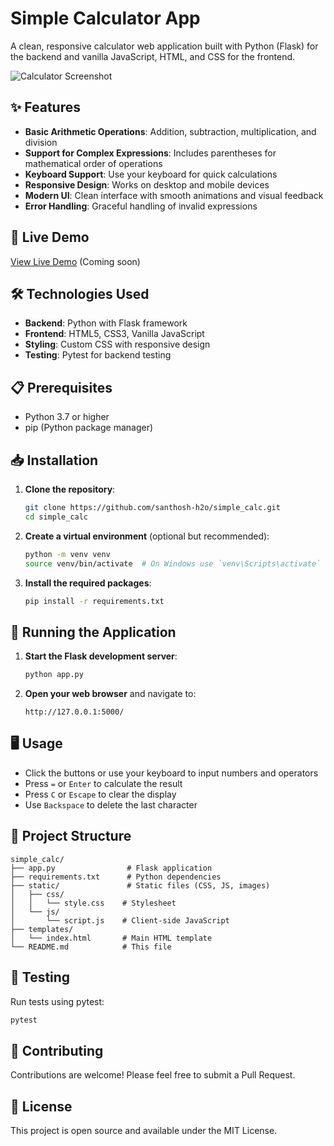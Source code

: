 # Simple Calculator App

A clean, responsive calculator web application built with Python (Flask) for the backend and vanilla JavaScript, HTML, and CSS for the frontend.

![Calculator Screenshot](https://via.placeholder.com/600x400?text=Simple+Calculator+App)

## ✨ Features

- **Basic Arithmetic Operations**: Addition, subtraction, multiplication, and division
- **Support for Complex Expressions**: Includes parentheses for mathematical order of operations
- **Keyboard Support**: Use your keyboard for quick calculations
- **Responsive Design**: Works on desktop and mobile devices
- **Modern UI**: Clean interface with smooth animations and visual feedback
- **Error Handling**: Graceful handling of invalid expressions

## 🚀 Live Demo

[View Live Demo](https://your-demo-url.com) (Coming soon)

## 🛠️ Technologies Used

- **Backend**: Python with Flask framework
- **Frontend**: HTML5, CSS3, Vanilla JavaScript
- **Styling**: Custom CSS with responsive design
- **Testing**: Pytest for backend testing

## 📋 Prerequisites

- Python 3.7 or higher
- pip (Python package manager)

## 📥 Installation

1. **Clone the repository**:
   ```bash
   git clone https://github.com/santhosh-h2o/simple_calc.git
   cd simple_calc
   ```

2. **Create a virtual environment** (optional but recommended):
   ```bash
   python -m venv venv
   source venv/bin/activate  # On Windows use `venv\Scripts\activate`
   ```

3. **Install the required packages**:
   ```bash
   pip install -r requirements.txt
   ```

## 🚀 Running the Application

1. **Start the Flask development server**:
   ```bash
   python app.py
   ```

2. **Open your web browser** and navigate to:
   ```
   http://127.0.0.1:5000/
   ```

## 🖥️ Usage

- Click the buttons or use your keyboard to input numbers and operators
- Press `=` or `Enter` to calculate the result
- Press `C` or `Escape` to clear the display
- Use `Backspace` to delete the last character

## 📁 Project Structure

```
simple_calc/
├── app.py                # Flask application
├── requirements.txt      # Python dependencies
├── static/               # Static files (CSS, JS, images)
│   ├── css/
│   │   └── style.css    # Stylesheet
│   └── js/
│       └── script.js    # Client-side JavaScript
├── templates/
│   └── index.html       # Main HTML template
└── README.md            # This file
```

## 🧪 Testing

Run tests using pytest:

```bash
pytest
```

## 🤝 Contributing

Contributions are welcome! Please feel free to submit a Pull Request.

## 📄 License

This project is open source and available under the MIT License.
